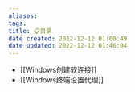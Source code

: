 ```yaml
---
aliases: 
tags: 
title: 📋目录
date created: 2022-12-12 01:00:49
date updated: 2022-12-12 01:46:04
---
```

- [[Windows创建软连接]]
- [[Windows终端设置代理]]
